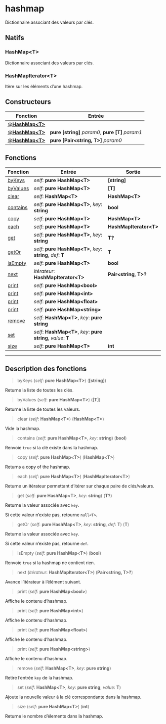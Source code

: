 # hashmap

Dictionnaire associant des valeurs par clés.
## Natifs
### HashMap\<T>
Dictionnaire associant des valeurs par clés.
### HashMapIterator\<T>
Itère sur les éléments d’une hashmap.
## Constructeurs
|Fonction|Entrée|
|-|-|
|[@**HashMap\<T>**](#ctor_0)||
|[@**HashMap\<T>**](#ctor_1)|**pure [string]** *param0*, **pure [T]** *param1*|
|[@**HashMap\<T>**](#ctor_2)|**pure [Pair\<string, T>]** *param0*|
## Fonctions
|Fonction|Entrée|Sortie|
|-|-|-|
|[byKeys](#func_0)|*self*: **pure HashMap\<T>**|**[string]**|
|[byValues](#func_1)|*self*: **pure HashMap\<T>**|**[T]**|
|[clear](#func_2)|*self*: **HashMap\<T>**|**HashMap\<T>**|
|[contains](#func_3)|*self*: **pure HashMap\<T>**, *key*: **string**|**bool**|
|[copy](#func_4)|*self*: **pure HashMap\<T>**|**HashMap\<T>**|
|[each](#func_5)|*self*: **pure HashMap\<T>**|**HashMapIterator\<T>**|
|[get](#func_6)|*self*: **pure HashMap\<T>**, *key*: **string**|**T?**|
|[getOr](#func_7)|*self*: **pure HashMap\<T>**, *key*: **string**, *def*: **T**|**T**|
|[isEmpty](#func_8)|*self*: **pure HashMap\<T>**|**bool**|
|[next](#func_9)|*itérateur*: **HashMapIterator\<T>**|**Pair\<string, T>?**|
|[print](#func_10)|*self*: **pure HashMap\<bool>**||
|[print](#func_11)|*self*: **pure HashMap\<int>**||
|[print](#func_12)|*self*: **pure HashMap\<float>**||
|[print](#func_13)|*self*: **pure HashMap\<string>**||
|[remove](#func_14)|*self*: **HashMap\<T>**, *key*: **pure string**||
|[set](#func_15)|*self*: **HashMap\<T>**, *key*: **pure string**, *value*: **T**||
|[size](#func_16)|*self*: **pure HashMap\<T>**|**int**|


***
## Description des fonctions

<a id="func_0"></a>
> byKeys (*self*: **pure HashMap\<T>**) (**[string]**)

Returne la liste de toutes les clés.

<a id="func_1"></a>
> byValues (*self*: **pure HashMap\<T>**) (**[T]**)

Returne la liste de toutes les valeurs.

<a id="func_2"></a>
> clear (*self*: **HashMap\<T>**) (**HashMap\<T>**)

Vide la hashmap.

<a id="func_3"></a>
> contains (*self*: **pure HashMap\<T>**, *key*: **string**) (**bool**)

Renvoie `true` si la clé existe dans la hashmap.

<a id="func_4"></a>
> copy (*self*: **pure HashMap\<T>**) (**HashMap\<T>**)

Returns a copy of the hashmap.

<a id="func_5"></a>
> each (*self*: **pure HashMap\<T>**) (**HashMapIterator\<T>**)

Returne un itérateur permettant d’itérer sur chaque paire de clés/valeurs.

<a id="func_6"></a>
> get (*self*: **pure HashMap\<T>**, *key*: **string**) (**T?**)

Returne la valeur associée avec `key`.

Si cette valeur n’existe pas, retourne `null<T>`.

<a id="func_7"></a>
> getOr (*self*: **pure HashMap\<T>**, *key*: **string**, *def*: **T**) (**T**)

Returne la valeur associée avec `key`.

Si cette valeur n’existe pas, retourne `def`.

<a id="func_8"></a>
> isEmpty (*self*: **pure HashMap\<T>**) (**bool**)

Renvoie `true` si la hashmap ne contient rien.

<a id="func_9"></a>
> next (*itérateur*: **HashMapIterator\<T>**) (**Pair\<string, T>?**)

Avance l’itérateur à l’élément suivant.

<a id="func_10"></a>
> print (*self*: **pure HashMap\<bool>**)

Affiche le contenu d’hashmap.

<a id="func_11"></a>
> print (*self*: **pure HashMap\<int>**)

Affiche le contenu d’hashmap.

<a id="func_12"></a>
> print (*self*: **pure HashMap\<float>**)

Affiche le contenu d’hashmap.

<a id="func_13"></a>
> print (*self*: **pure HashMap\<string>**)

Affiche le contenu d’hashmap.

<a id="func_14"></a>
> remove (*self*: **HashMap\<T>**, *key*: **pure string**)

Retire l’entrée `key` de la hashmap.

<a id="func_15"></a>
> set (*self*: **HashMap\<T>**, *key*: **pure string**, *value*: **T**)

Ajoute la nouvelle valeur à la clé correspondante dans la hashmap.

<a id="func_16"></a>
> size (*self*: **pure HashMap\<T>**) (**int**)

Returne le nombre d’élements dans la hashmap.


